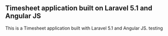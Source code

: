 ## Timesheet application built on Laravel 5.1 and Angular JS

This is a Timesheet application built with Laravel 5.1 and Angular JS. 
testing 